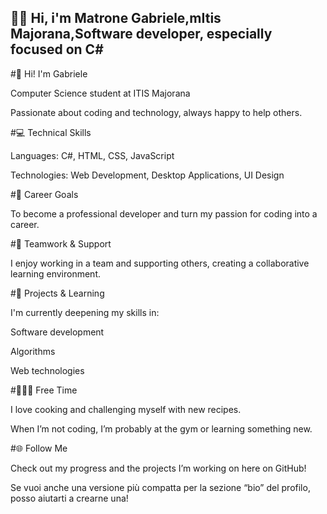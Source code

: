 ##  🙋‍♂️ Hi, i'm Matrone Gabriele,mItis Majorana,Software developer, especially focused on C#




#👋 Hi! I'm Gabriele


Computer Science student at ITIS Majorana


Passionate about coding and technology, always happy to help others.


#💻 Technical Skills


Languages: C#, HTML, CSS, JavaScript


Technologies: Web Development, Desktop Applications, UI Design


#🚀 Career Goals


To become a professional developer and turn my passion for coding into a career.


#🤝 Teamwork & Support


I enjoy working in a team and supporting others, creating a collaborative learning environment.


#🎯 Projects & Learning


I'm currently deepening my skills in:


Software development


Algorithms


Web technologies



#🍝🏋️‍♂️ Free Time


I love cooking and challenging myself with new recipes.


When I’m not coding, I’m probably at the gym or learning something new.


#🌐 Follow Me

Check out my progress and the projects I’m working on here on GitHub!

Se vuoi anche una versione più compatta per la sezione “bio” del profilo, posso aiutarti a crearne una!




